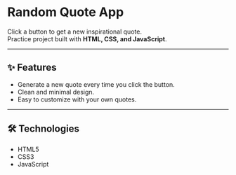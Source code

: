 # Random Quote App

Click a button to get a new inspirational quote.  
Practice project built with **HTML, CSS, and JavaScript**.

---

## ✨ Features
- Generate a new quote every time you click the button.
- Clean and minimal design.
- Easy to customize with your own quotes.

---

## 🛠️ Technologies
- HTML5
- CSS3
- JavaScript 

